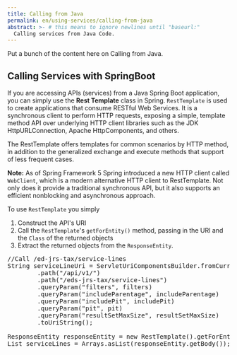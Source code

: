 ```yaml
---
title: Calling from Java
permalink: en/using-services/calling-from-java
abstract: >- # this means to ignore newlines until "baseurl:"
  Calling services from Java Code.
---
```



Put a bunch of the content here on Calling from Java.


## Calling Services with SpringBoot

If you are accessing APIs (services) from a Java Spring Boot application, you can simply use the **Rest Template** class in Spring.  `RestTemplate` is used to create applications that consume RESTful Web Services. It is a synchronous client to perform HTTP requests, exposing a simple, template method API over underlying HTTP client libraries such as the JDK HttpURLConnection, Apache HttpComponents, and others.

The RestTemplate offers templates for common scenarios by HTTP method, in addition to the generalized exchange and execute methods that support of less frequent cases.

**Note:** As of Spring Framework 5 Spring introduced a new HTTP client called `WebClient`, which is a modern alternative HTTP client to RestTemplate. Not only does it provide a traditional synchronous API, but it also supports an efficient nonblocking and asynchronous approach.

To use `RestTemplate` you simply
1. Construct the API's URI
1. Call the `RestTemplate`'s `getForEntity()` method, passing in the URI and the `Class` of the returned objects
1. Extract the returned objects from the `ResponseEntity`.

<pre name="code" class="java">
//Call /ed-jrs-tax/service-lines
String serviceLineUri = ServletUriComponentsBuilder.fromCurrentContextPath()
        .path("/api/v1/")
        .path("/eds-jrs-tax/service-lines")
        .queryParam("filters", filters)
        .queryParam("includeParentage", includeParentage)
        .queryParam("includePit", includePit)
        .queryParam("pit", pit)
        .queryParam("resultSetMaxSize", resultSetMaxSize)
        .toUriString();

ResponseEntity<ServiceLineDim[]> responseEntity = new RestTemplate().getForEntity(serviceLineUri, ServiceLineDim[].class); 
List<ServiceLineDim> serviceLines = Arrays.asList(responseEntity.getBody());
</pre>